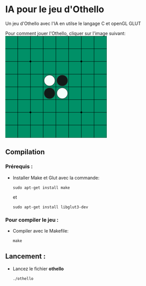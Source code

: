 
# IA pour le jeu d'Othello

Un jeu d'Othello avec l'IA en utilse le langage C et openGL GLUT

Pour comment jouer l'Othello, cliquer sur l'image suivant:
[![alt text](how_to_play_othello_0.png)](https://www.eothello.com/)

## Compilation

### Prérequis :
- Installer Make et Glut avec la commande:
    ```
    sudo apt-get install make
    ```
  et
    ```
    sudo apt-get install libglut3-dev
    ```
  
### Pour compiler le jeu :
- Compiler avec le Makefile:
    ```
    make
    ```

## Lancement :
- Lancez le fichier **othello**
    ```
    ./othello
    ```

